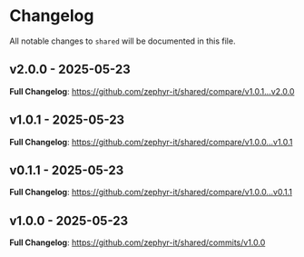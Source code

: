 # Changelog

All notable changes to `shared` will be documented in this file.

## v2.0.0 - 2025-05-23

**Full Changelog**: https://github.com/zephyr-it/shared/compare/v1.0.1...v2.0.0

## v1.0.1 - 2025-05-23

**Full Changelog**: https://github.com/zephyr-it/shared/compare/v1.0.0...v1.0.1

## v0.1.1 - 2025-05-23

**Full Changelog**: https://github.com/zephyr-it/shared/compare/v1.0.0...v0.1.1

## v1.0.0 - 2025-05-23

**Full Changelog**: https://github.com/zephyr-it/shared/commits/v1.0.0
